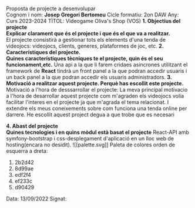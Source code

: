 Proposta de projecte a desenvolupar  
Cognom i nom:  **Josep Gregori Bertomeu**
Cicle formatiu:  2on DAW
Any: Curs 2023-2024
TÌTOL:  Videogame Oliva's Shop (VOS)
**1. Objectius del projecte  
Explicar clarament que és el projecte i que és el que va a realitzar.**  
El projecte consistirà a gestionar tots els elements d'una tenda de videojocs:
videojocs, clients, generes, plataformes de joc, etc.
**2. Característiques del projecte.  
Quines característiques tècniques te el projecte, quin és el seu funcionament,etc.**
Una api a la que li farem cridaes asincrones utilitzant el framework de **React** tindrà un front panel a la que podran accedir usuaris i un back panel a la que podran accedir els usuaris administradors.
**3. Motivació a realitzar aquest projecte.  Perquè has escollit este projecte.**
Motivació a l'hora de desssarrollar el projecte:
La meva principal motivacio a l'hora de desarrollar aquest projecte com m'agraden els videojocs volia facilitar l'interes en el projecte ja que m'agrada el tema relacionat. I extendre els meus coneixements sobre com funciona una tenda online per darrere.
He escollit aquest project degua a que trobe que es necesari 

**4. Abast del projecte  
Quines tecnologies i en quins mòdul està basat el projecte**
React-API amb symfony-bootstrap i css-desplegament d'aplicació en un lloc web de hosting(encara no desidit).
![[palette.svg]]
Paleta de colores orden de esquerra a dreta:
1. 2b2d42
2. 8d99ae
3. edf2f4
4. ef233c
5. d90429

Data: 13/09/2022
Signat: 
